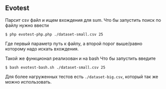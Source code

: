 Evotest
---
Парсит csv файл и ищем вхождения для sum.
Что бы запустить поиск по файлу нужно ввести

    $ php evotest-php.php ./dataset-small.csv 25

Где первый параметр путь к файлу, а второй порог
выше/равно которому надо искать вхождения.

Такой же функционал реализован и на bash
Что бы запустить введите

    $ bash evotest-bash.sh ./dataset-small.csv 25

Для более нагруженных тестов есть `./dataset-big.csv`, который
так же можно использовать.
